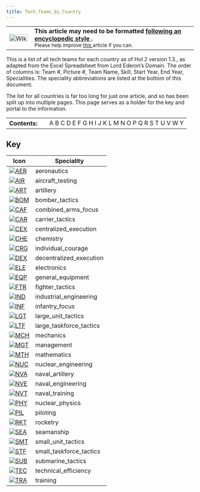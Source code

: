 ```yaml
---
title: Tech_Teams_by_Country
---
```


 <table class="metadata plainlinks ambox ambox-style" style=""><tbody><tr><td class="mbox-image"><div style="width: 52px;"><a class="image" href="/wiki/File:Wikitext.png"><img alt="Wikitext.png" data-file-height="20" data-file-width="50" data-url="https://central.paradoxwikis.com/images/2/2f/Wikitext.png" decoding="async" height="20" loading="lazy" src="https://central.paradoxwikis.com/images/2/2f/Wikitext.png" width="50"></a></div></td><td class="mbox-text" style=""><b>This article may need to be formatted <a href="/wiki/Template:Wikify" title="Template:Wikify">following an encyclopedic style </a>.</b><br><small>Please help improve <a class="external text" href="https://hoi2.paradoxwikis.com/index.php?title=Tech_Teams_by_Country&amp;action=edit" rel="nofollow">this </a>article if you can.</small></td></tr></tbody></table>

This is a list of all tech teams for each country as of HoI 2 version 1.3., as adapted from the Excel Spreadsheet from Lord Ederon’s Domain. The order of columns is: Team #, Picture #, Team Name, Skill, Start Year, End Year, Specialities. The speciality abbreviations are listed at the bottom of this document.

The list for all countries is far too long for just one article, and so has been split up into multiple pages. This page serves as a holder for the key and portal to the information.

<table class="toc" id="toc" summary="Contents"><tbody><tr><th>Contents:</th><td></td><td><div style="text-align:left;"><a href="/wiki/Tech_Teams_by_Country/A" title="Tech Teams by Country/A">A </a><a href="/wiki/Tech_Teams_by_Country/B" title="Tech Teams by Country/B">B </a><a href="/wiki/Tech_Teams_by_Country/C" title="Tech Teams by Country/C">C </a><a href="/wiki/Tech_Teams_by_Country/D" title="Tech Teams by Country/D">D </a><a href="/wiki/Tech_Teams_by_Country/E" title="Tech Teams by Country/E">E </a><a href="/wiki/Tech_Teams_by_Country/F" title="Tech Teams by Country/F">F </a><a href="/wiki/Tech_Teams_by_Country/G" title="Tech Teams by Country/G">G </a><a href="/wiki/Tech_Teams_by_Country/H" title="Tech Teams by Country/H">H </a><a href="/wiki/Tech_Teams_by_Country/I" title="Tech Teams by Country/I">I </a><a href="/wiki/Tech_Teams_by_Country/J" title="Tech Teams by Country/J">J </a><a href="/wiki/Tech_Teams_by_Country/K" title="Tech Teams by Country/K">K </a><a href="/wiki/Tech_Teams_by_Country/L" title="Tech Teams by Country/L">L </a><a href="/wiki/Tech_Teams_by_Country/M" title="Tech Teams by Country/M">M </a><a href="/wiki/Tech_Teams_by_Country/N" title="Tech Teams by Country/N">N </a><a href="/wiki/Tech_Teams_by_Country/O" title="Tech Teams by Country/O">O </a><a href="/wiki/Tech_Teams_by_Country/P" title="Tech Teams by Country/P">P </a><a href="/wiki/Tech_Teams_by_Country/Q" title="Tech Teams by Country/Q">Q </a><a href="/wiki/Tech_Teams_by_Country/R" title="Tech Teams by Country/R">R </a><a href="/wiki/Tech_Teams_by_Country/S" title="Tech Teams by Country/S">S </a><a href="/wiki/Tech_Teams_by_Country/T" title="Tech Teams by Country/T">T </a><a href="/wiki/Tech_Teams_by_Country/U" title="Tech Teams by Country/U">U </a><a href="/wiki/Tech_Teams_by_Country/V" title="Tech Teams by Country/V">V </a><a href="/wiki/Tech_Teams_by_Country/W" title="Tech Teams by Country/W">W </a><a href="/wiki/Tech_Teams_by_Country/Y" title="Tech Teams by Country/Y">Y</a><br></div></td></tr></tbody></table>

## Key

| Icon                                                                                             | Speciality              |
| ------------------------------------------------------------------------------------------------ | ----------------------- |
| [![AER](/images/a/a1/Aeronautics.png)](/wiki/File:Aeronautics.png "AER")                         | aeronautics             |
| [![AIR](/images/8/87/Aircraft_testing.png)](/wiki/File:Aircraft_testing.png "AIR")               | aircraft_testing        |
| [![ART](/images/d/d8/Artillery.png)](/wiki/File:Artillery.png "ART")                             | artillery               |
| [![BOM](/images/2/26/Bomber_tactics.png)](/wiki/File:Bomber_tactics.png "BOM")                   | bomber_tactics          |
| [![CAF](/images/f/f8/Combined_arms_focus.png)](/wiki/File:Combined_arms_focus.png "CAF")         | combined_arms_focus     |
| [![CAR](/images/e/e9/Carrier_tactics.png)](/wiki/File:Carrier_tactics.png "CAR")                 | carrier_tactics         |
| [![CEX](/images/b/bc/Centralized_execution.png)](/wiki/File:Centralized_execution.png "CEX")     | centralized_execution   |
| [![CHE](/images/1/19/Chemistry.png)](/wiki/File:Chemistry.png "CHE")                             | chemistry               |
| [![CRG](/images/3/38/Individual_courage.png)](/wiki/File:Individual_courage.png "CRG")           | individual_courage      |
| [![DEX](/images/0/0d/Decentralized_execution.png)](/wiki/File:Decentralized_execution.png "DEX") | decentralized_execution |
| [![ELE](/images/d/dd/Electronics.png)](/wiki/File:Electronics.png "ELE")                         | electronics             |
| [![EQP](/images/2/20/General_equipment.png)](/wiki/File:General_equipment.png "EQP")             | general_equipment       |
| [![FTR](/images/8/8a/Fighter_tactics.png)](/wiki/File:Fighter_tactics.png "FTR")                 | fighter_tactics         |
| [![IND](/images/7/79/Industrial_engineering.png)](/wiki/File:Industrial_engineering.png "IND")   | industrial_engineering  |
| [![INF](/images/b/be/Infantry_focus.png)](/wiki/File:Infantry_focus.png "INF")                   | infantry_focus          |
| [![LGT](/images/1/1d/Large_unit_tactics.png)](/wiki/File:Large_unit_tactics.png "LGT")           | large_unit_tactics      |
| [![LTF](/images/e/e7/Large_taskforce_tactics.png)](/wiki/File:Large_taskforce_tactics.png "LTF") | large_taskforce_tactics |
| [![MCH](/images/a/a1/Mechanics.png)](/wiki/File:Mechanics.png "MCH")                             | mechanics               |
| [![MGT](/images/c/c7/Management.png)](/wiki/File:Management.png "MGT")                           | management              |
| [![MTH](/images/7/79/Mathematics.png)](/wiki/File:Mathematics.png "MTH")                         | mathematics             |
| [![NUC](/images/0/05/Nuclear_engineering.png)](/wiki/File:Nuclear_engineering.png "NUC")         | nuclear_engineering     |
| [![NVA](/images/e/ea/Naval_artillery.png)](/wiki/File:Naval_artillery.png "NVA")                 | naval_artillery         |
| [![NVE](/images/0/09/Naval_engineering.png)](/wiki/File:Naval_engineering.png "NVE")             | naval_engineering       |
| [![NVT](/images/1/10/Naval_training.png)](/wiki/File:Naval_training.png "NVT")                   | naval_training          |
| [![PHY](/images/a/a1/Nuclear_physics.png)](/wiki/File:Nuclear_physics.png "PHY")                 | nuclear_physics         |
| [![PIL](/images/6/6b/Piloting.png)](/wiki/File:Piloting.png "PIL")                               | piloting                |
| [![RKT](/images/5/51/Rocketry.png)](/wiki/File:Rocketry.png "RKT")                               | rocketry                |
| [![SEA](/images/2/22/Seamanship.png)](/wiki/File:Seamanship.png "SEA")                           | seamanship              |
| [![SMT](/images/2/2f/Small_unit_tactics.png)](/wiki/File:Small_unit_tactics.png "SMT")           | small_unit_tactics      |
| [![STF](/images/4/48/Small_taskforce_tactics.png)](/wiki/File:Small_taskforce_tactics.png "STF") | small_taskforce_tactics |
| [![SUB](/images/6/61/Submarine_tactics.png)](/wiki/File:Submarine_tactics.png "SUB")             | submarine_tactics       |
| [![TEC](/images/9/9d/Technical_efficiency.png)](/wiki/File:Technical_efficiency.png "TEC")       | technical_efficiency    |
| [![TRA](/images/b/b1/Training.png)](/wiki/File:Training.png "TRA")                               | training                |

